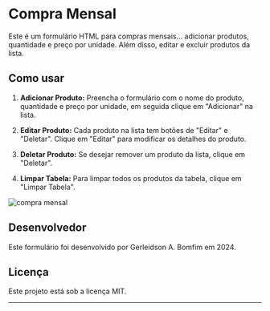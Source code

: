 # Compra Mensal


Este é um formulário HTML para compras mensais... adicionar produtos, quantidade e preço por unidade. Além disso, editar e excluir produtos da lista.

## Como usar

1. **Adicionar Produto:** Preencha o formulário com o nome do produto, quantidade e preço por unidade, em seguida clique em "Adicionar" na lista.

2. **Editar Produto:** Cada produto na lista tem botões de "Editar" e "Deletar". Clique em "Editar" para modificar os detalhes do produto.

3. **Deletar Produto:** Se desejar remover um produto da lista, clique em "Deletar".

4. **Limpar Tabela:** Para limpar todos os produtos da tabela, clique em "Limpar Tabela".


![compra mensal](https://github.com/Gerleidson/Compras/assets/88213553/5485e659-88c1-4e09-8ab0-b51ff82939ff)

## Desenvolvedor

Este formulário foi desenvolvido por Gerleidson A. Bomfim em 2024.

## Licença

Este projeto está sob a licença MIT.

---
